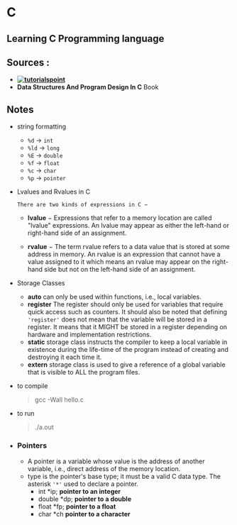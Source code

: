 # C
## Learning C Programming language 

## Sources :
* **[![tutorialspoint](https://www.tutorialspoint.com/cprogramming/)](https://www.tutorialspoint.com/cprogramming/)**
* **Data Structures And Program Design In C** Book

## Notes
* string formatting
  * `%d` -> `int`
  * `%ld` -> `long`
  * `%E` -> `double`
  * `%f` -> `float`
  * `%c` -> `char`
  * `%p` -> `pointer`



* Lvalues and Rvalues in C
  
    `There are two kinds of expressions in C −`

    * **lvalue** − Expressions that refer to a memory location are called "lvalue" expressions. An lvalue may appear as either the left-hand or right-hand side of an assignment.

    * **rvalue** − The term rvalue refers to a data value that is stored at some address in memory. An rvalue is an expression that cannot have a value assigned to it which means an rvalue may appear on the right-hand side but not on the left-hand side of an assignment.

* Storage Classes
    * **auto** can only be used within functions, i.e., local variables.
    * **register** The register should only be used for variables that require quick access such as counters. It should also be noted that defining `'register'` does not mean that the variable will be stored in a register. It means that it MIGHT be stored in a register depending on hardware and implementation restrictions.
    * **static** storage class instructs the compiler to keep a local variable in existence during the life-time of the program instead of creating and destroying it each time it.
    * **extern** storage class is used to give a reference of a global variable that is visible to ALL the program files.

* to compile 
    > gcc -Wall hello.c

* to run 
    > ./a.out

* ### Pointers
    * A pointer is a variable whose value is the address of another variable, i.e., direct address of the memory location.
    * type is the pointer's base type; it must be a valid C data type. The asterisk `'*'` used to declare a pointer.
        * int    *ip;    **pointer to an integer**
        * double *dp;    **pointer to a double**
        * float  *fp;    **pointer to a float**
        * char   *ch     **pointer to a character**

